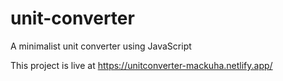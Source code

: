 # unit-converter
A minimalist unit converter using JavaScript

This project is live at https://unitconverter-mackuha.netlify.app/
